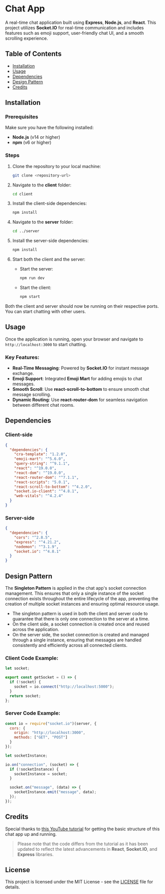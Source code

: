 # Chat App

A real-time chat application built using **Express**, **Node.js**, and **React**. This project utilizes **Socket.IO** for real-time communication and includes features such as emoji support, user-friendly chat UI, and a smooth scrolling experience.

## Table of Contents
- [Installation](#installation)
- [Usage](#usage)
- [Dependencies](#dependencies)
- [Design Pattern](#design-pattern)
- [Credits](#credits)

## Installation

### Prerequisites
Make sure you have the following installed:
- **Node.js** (v14 or higher)
- **npm** (v6 or higher)

### Steps

1. Clone the repository to your local machine:
   ```bash
   git clone <repository-url>
   ```

2. Navigate to the **client** folder:
   ```bash
   cd client
   ```

3. Install the client-side dependencies:
   ```bash
   npm install
   ```

4. Navigate to the **server** folder:
   ```bash
   cd ../server
   ```

5. Install the server-side dependencies:
   ```bash
   npm install
   ```

6. Start both the client and the server:
   - Start the server:
     ```bash
     npm run dev
     ```
   - Start the client:
     ```bash
     npm start
     ```

Both the client and server should now be running on their respective ports. You can start chatting with other users.

## Usage

Once the application is running, open your browser and navigate to `http://localhost:3000` to start chatting.

### Key Features:
- **Real-Time Messaging**: Powered by **Socket.IO** for instant message exchange.
- **Emoji Support**: Integrated **Emoji Mart** for adding emojis to chat messages.
- **Smooth Scroll**: Use **react-scroll-to-bottom** to ensure smooth chat message scrolling.
- **Dynamic Routing**: Use **react-router-dom** for seamless navigation between different chat rooms.

## Dependencies

### Client-side
```json
{
  "dependencies": {
    "cra-template": "1.2.0",
    "emoji-mart": "^5.6.0",
    "query-string": "^9.1.1",
    "react": "^19.0.0",
    "react-dom": "^19.0.0",
    "react-router-dom": "^7.1.1",
    "react-scripts": "5.0.1",
    "react-scroll-to-bottom": "^4.2.0",
    "socket.io-client": "^4.8.1",
    "web-vitals": "^4.2.4"
  }
}
```

### Server-side
```json
{
  "dependencies": {
    "cors": "^2.8.5",
    "express": "^4.21.2",
    "nodemon": "^3.1.9",
    "socket.io": "^4.8.1"
  }
}
```

## Design Pattern

The **Singleton Pattern** is applied in the chat app's socket connection management. This ensures that only a single instance of the socket connection exists throughout the entire lifecycle of the app, preventing the creation of multiple socket instances and ensuring optimal resource usage.

- The singleton pattern is used in both the client and server code to guarantee that there is only one connection to the server at a time.
- On the client side, a socket connection is created once and reused across the application.
- On the server side, the socket connection is created and managed through a single instance, ensuring that messages are handled consistently and efficiently across all connected clients.

### Client Code Example:
```javascript
let socket;

export const getSocket = () => {
  if (!socket) {
    socket = io.connect("http://localhost:5000");
  }
  return socket;
};
```

### Server Code Example:
```javascript
const io = require("socket.io")(server, {
  cors: {
    origin: "http://localhost:3000",
    methods: ["GET", "POST"]
  }
});

let socketInstance;

io.on("connection", (socket) => {
  if (!socketInstance) {
    socketInstance = socket;
  }

  socket.on("message", (data) => {
    socketInstance.emit("message", data);
  });
});
```

## Credits

Special thanks to [this YouTube tutorial](https://www.youtube.com/watch?v=ZwFA3YMfkoc) for getting the basic structure of this chat app up and running.

> Please note that the code differs from the tutorial as it has been updated to reflect the latest advancements in **React**, **Socket.IO**, and **Express** libraries.

## License

This project is licensed under the MIT License - see the [LICENSE](LICENSE) file for details.
```
